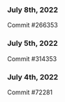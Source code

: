 ### July 8th, 2022

Commit #266353

### July 5th, 2022

Commit #314353


### July 4th, 2022

Commit #72281
